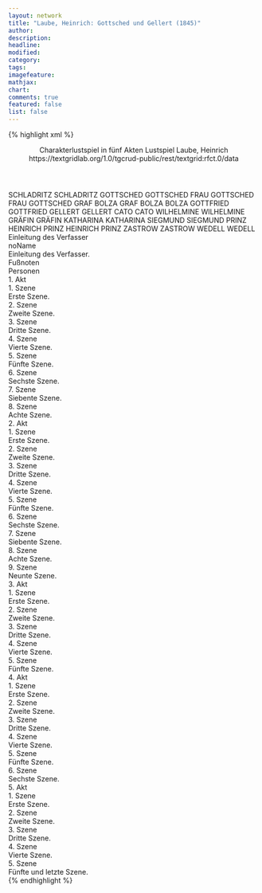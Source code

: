 ```yaml
---
layout: network
title: "Laube, Heinrich: Gottsched und Gellert (1845)"
author:
description:
headline:
modified:
category:
tags:
imagefeature:
mathjax:
chart:
comments: true
featured: false
list: false
---
```

{% highlight xml %}
<?xml-model href="https://raw.githubusercontent.com/DLiNa/project/master/rules/lina.rnc"?><?xml-model href="https://raw.githubusercontent.com/DLiNa/project/master/rules/lina.sch"?>
<play xmlns="http://lina.digital">
  <header>
    <title>Gottsched und Gellert</title>
  	<subtitle>Charakterlustspiel in fünf Akten</subtitle>
  	<genretitle>Lustspiel</genretitle>
    <author>Laube, Heinrich</author>
    <date when="1845" type="written"/>
  	<date when="1845" type="premiere"/>
  	<date when="1846" type="print"/>
  	<source>https://textgridlab.org/1.0/tgcrud-public/rest/textgrid:rfct.0/data</source>
  </header>
  <personae>
    <character>
      <name>SCHLADRITZ</name>
      <alias xml:id="schladritz">
        <name>SCHLADRITZ</name>
      </alias>
    </character>
    <character>
      <name>GOTTSCHED</name>
      <alias xml:id="gottsched">
        <name>GOTTSCHED</name>
      </alias>
    </character>
    <character>
      <name>FRAU GOTTSCHED</name>
      <alias xml:id="frau_gottsched">
        <name>FRAU GOTTSCHED</name>
      </alias>
    </character>
    <character>
      <name>GRAF BOLZA</name>
      <alias xml:id="graf_bolza">
        <name>GRAF BOLZA</name>
      </alias>
    	<alias xml:id="bolza">
    		<name>BOLZA</name>
    	</alias>
    </character>
    <character>
      <name>GOTTFRIED</name>
      <alias xml:id="gottfried">
        <name>GOTTFRIED</name>
      </alias>
    </character>
    <character>
      <name>GELLERT</name>
      <alias xml:id="gellert">
        <name>GELLERT</name>
      </alias>
    </character>
    <character>
      <name>CATO</name>
      <alias xml:id="cato">
        <name>CATO</name>
      </alias>
    </character>
    <character>
      <name>WILHELMINE</name>
      <alias xml:id="wilhelmine">
        <name>WILHELMINE</name>
      </alias>
    </character>
    <character>
      <name>GRÄFIN</name>
      <alias xml:id="gräfin">
        <name>GRÄFIN</name>
      </alias>
    </character>
    <character>
      <name>KATHARINA</name>
      <alias xml:id="katharina">
        <name>KATHARINA</name>
      </alias>
    </character>
    <character>
      <name>SIEGMUND</name>
      <alias xml:id="siegmund">
        <name>SIEGMUND</name>
      </alias>
    </character>
    <character>
      <name>PRINZ HEINRICH</name>
      <alias xml:id="prinz_heinrich">
        <name>PRINZ HEINRICH</name>
      </alias>
    	<alias xml:id="prinz">
    		<name>PRINZ</name>
    	</alias>
    </character>
    <character>
      <name>ZASTROW</name>
      <alias xml:id="zastrow">
        <name>ZASTROW</name>
      </alias>
    </character>
    <character>
      <name>WEDELL</name>
      <alias xml:id="wedell">
        <name>WEDELL</name>
      </alias>
    </character>
  </personae>
  <text>
    <div>
      <head>Einleitung des Verfasser</head>
      <div>
        <head>noName</head>
        <div>
          <head>Einleitung des Verfasser.</head>
        </div>
        <div>
          <head>Fußnoten</head>
        </div>
      </div>
    </div>
    <div>
      <head>Personen</head>
    </div>
    <div>
      <head>1. Akt</head>
      <div>
        <head>1. Szene</head>
        <div>
          <head>Erste Szene.</head>
          <sp who="#schladritz">
            <amount n="6" unit="speech_acts"/>
            <amount n="143" unit="words"/>
            <amount n="4" unit="lines"/>
            <amount n="857" unit="chars"/>
          </sp>
          <sp who="#gottsched">
            <amount n="8" unit="speech_acts"/>
            <amount n="88" unit="words"/>
            <amount n="6" unit="lines"/>
            <amount n="542" unit="chars"/>
          </sp>
          <sp who="#frau_gottsched">
            <amount n="3" unit="speech_acts"/>
            <amount n="81" unit="words"/>
            <amount n="2" unit="lines"/>
            <amount n="479" unit="chars"/>
          </sp>
        </div>
      </div>
      <div>
        <head>2. Szene</head>
        <div>
          <head>Zweite Szene.</head>
          <sp who="#graf_bolza">
            <amount n="1" unit="speech_acts"/>
            <amount n="17" unit="words"/>
            <amount n="1" unit="lines"/>
            <amount n="97" unit="chars"/>
          </sp>
          <sp who="#frau_gottsched">
            <amount n="15" unit="speech_acts"/>
            <amount n="248" unit="words"/>
            <amount n="12" unit="lines"/>
            <amount n="1412" unit="chars"/>
          </sp>
          <sp who="#bolza">
            <amount n="14" unit="speech_acts"/>
            <amount n="427" unit="words"/>
            <amount n="9" unit="lines"/>
            <amount n="2452" unit="chars"/>
          </sp>
          <sp who="#gottsched">
            <amount n="1" unit="speech_acts"/>
            <amount n="6" unit="words"/>
            <amount n="1" unit="lines"/>
            <amount n="36" unit="chars"/>
          </sp>
        </div>
      </div>
      <div>
        <head>3. Szene</head>
        <div>
          <head>Dritte Szene.</head>
          <sp who="#gottsched">
            <amount n="35" unit="speech_acts"/>
            <amount n="784" unit="words"/>
            <amount n="24" unit="lines"/>
            <amount n="4507" unit="chars"/>
          </sp>
          <sp who="#bolza">
            <amount n="19" unit="speech_acts"/>
            <amount n="910" unit="words"/>
            <amount n="9" unit="lines"/>
            <amount n="5550" unit="chars"/>
          </sp>
          <sp who="#schladritz">
            <amount n="13" unit="speech_acts"/>
            <amount n="170" unit="words"/>
            <amount n="9" unit="lines"/>
            <amount n="1031" unit="chars"/>
          </sp>
          <sp who="#bolza">
            <amount n="1" unit="speech_acts"/>
            <amount n="2" unit="words"/>
            <amount n="1" unit="lines"/>
            <amount n="16" unit="chars"/>
          </sp>
          <sp who="#frau_gottsched">
            <amount n="14" unit="speech_acts"/>
            <amount n="234" unit="words"/>
            <amount n="10" unit="lines"/>
            <amount n="1388" unit="chars"/>
          </sp>
        </div>
      </div>
      <div>
        <head>4. Szene</head>
        <div>
          <head>Vierte Szene.</head>
          <sp who="#gottfried">
            <amount n="27" unit="speech_acts"/>
            <amount n="454" unit="words"/>
            <amount n="19" unit="lines"/>
            <amount n="2521" unit="chars"/>
          </sp>
          <sp who="#gottsched">
            <amount n="27" unit="speech_acts"/>
            <amount n="349" unit="words"/>
            <amount n="20" unit="lines"/>
            <amount n="1966" unit="chars"/>
          </sp>
          <sp who="#bolza">
            <amount n="16" unit="speech_acts"/>
            <amount n="261" unit="words"/>
            <amount n="11" unit="lines"/>
            <amount n="1512" unit="chars"/>
          </sp>
          <sp who="#frau_gottsched">
            <amount n="10" unit="speech_acts"/>
            <amount n="141" unit="words"/>
            <amount n="7" unit="lines"/>
            <amount n="848" unit="chars"/>
          </sp>
        </div>
      </div>
      <div>
        <head>5. Szene</head>
        <div>
          <head>Fünfte Szene.</head>
          <sp who="#schladritz">
            <amount n="4" unit="speech_acts"/>
            <amount n="99" unit="words"/>
            <amount n="3" unit="lines"/>
            <amount n="635" unit="chars"/>
          </sp>
          <sp who="#gottsched">
            <amount n="5" unit="speech_acts"/>
            <amount n="131" unit="words"/>
            <amount n="3" unit="lines"/>
            <amount n="810" unit="chars"/>
          </sp>
          <sp who="#frau_gottsched">
            <amount n="3" unit="speech_acts"/>
            <amount n="109" unit="words"/>
            <amount n="1" unit="lines"/>
            <amount n="661" unit="chars"/>
          </sp>
          <sp who="#schladritz">
            <amount n="1" unit="speech_acts"/>
            <amount n="2" unit="words"/>
            <amount n="1" unit="lines"/>
            <amount n="9" unit="chars"/>
          </sp>
        </div>
      </div>
      <div>
        <head>6. Szene</head>
        <div>
          <head>Sechste Szene.</head>
          <sp who="#gellert">
            <amount n="24" unit="speech_acts"/>
            <amount n="363" unit="words"/>
            <amount n="15" unit="lines"/>
            <amount n="2128" unit="chars"/>
          </sp>
          <sp who="#schladritz">
            <amount n="7" unit="speech_acts"/>
            <amount n="80" unit="words"/>
            <amount n="4" unit="lines"/>
            <amount n="436" unit="chars"/>
          </sp>
          <sp who="#cato">
            <amount n="6" unit="speech_acts"/>
            <amount n="572" unit="words"/>
            <amount n="1" unit="lines"/>
            <amount n="3373" unit="chars"/>
          </sp>
          <sp who="#gottsched">
            <amount n="30" unit="speech_acts"/>
            <amount n="970" unit="words"/>
            <amount n="14" unit="lines"/>
            <amount n="5968" unit="chars"/>
          </sp>
          <sp who="#schladritz">
            <amount n="1" unit="speech_acts"/>
            <amount n="6" unit="words"/>
            <amount n="1" unit="lines"/>
            <amount n="26" unit="chars"/>
          </sp>
          <sp who="#cato">
            <amount n="1" unit="speech_acts"/>
            <amount n="1" unit="words"/>
            <amount n="1" unit="lines"/>
            <amount n="4" unit="chars"/>
          </sp>
        </div>
      </div>
      <div>
        <head>7. Szene</head>
        <div>
          <head>Siebente Szene.</head>
          <sp who="#cato">
            <amount n="1" unit="speech_acts"/>
            <amount n="116" unit="words"/>
            <amount n="635" unit="chars"/>
          </sp>
        </div>
      </div>
      <div>
        <head>8. Szene</head>
        <div>
          <head>Achte Szene.</head>
          <sp who="#gellert">
            <amount n="6" unit="speech_acts"/>
            <amount n="25" unit="words"/>
            <amount n="6" unit="lines"/>
            <amount n="119" unit="chars"/>
          </sp>
          <sp who="#gottsched">
            <amount n="15" unit="speech_acts"/>
            <amount n="198" unit="words"/>
            <amount n="12" unit="lines"/>
            <amount n="1150" unit="chars"/>
          </sp>
          <sp who="#schladritz">
            <amount n="11" unit="speech_acts"/>
            <amount n="402" unit="words"/>
            <amount n="5" unit="lines"/>
            <amount n="2259" unit="chars"/>
          </sp>
          <sp who="#cato">
            <amount n="8" unit="speech_acts"/>
            <amount n="56" unit="words"/>
            <amount n="7" unit="lines"/>
            <amount n="354" unit="chars"/>
          </sp>
          <sp who="#frau_gottsched">
            <amount n="7" unit="speech_acts"/>
            <amount n="25" unit="words"/>
            <amount n="7" unit="lines"/>
            <amount n="156" unit="chars"/>
          </sp>
          <sp who="#bolza">
            <amount n="4" unit="speech_acts"/>
            <amount n="11" unit="words"/>
            <amount n="4" unit="lines"/>
            <amount n="58" unit="chars"/>
          </sp>
          <sp who="#cato #frau_gottsched #gellert #bolza">
            <amount n="2" unit="speech_acts"/>
            <amount n="2" unit="words"/>
            <amount n="2" unit="lines"/>
            <amount n="15" unit="chars"/>
          </sp>
          <sp who="#bolza">
            <amount n="1" unit="speech_acts"/>
            <amount n="5" unit="words"/>
            <amount n="1" unit="lines"/>
            <amount n="33" unit="chars"/>
          </sp>
        </div>
      </div>
    </div>
    <div>
      <head>2. Akt</head>
      <div>
        <head>1. Szene</head>
        <div>
          <head>Erste Szene.</head>
          <sp who="#gottsched">
            <amount n="31" unit="speech_acts"/>
            <amount n="358" unit="words"/>
            <amount n="26" unit="lines"/>
            <amount n="2039" unit="chars"/>
          </sp>
          <sp who="#frau_gottsched">
            <amount n="26" unit="speech_acts"/>
            <amount n="339" unit="words"/>
            <amount n="19" unit="lines"/>
            <amount n="1933" unit="chars"/>
          </sp>
          <sp who="#cato">
            <amount n="19" unit="speech_acts"/>
            <amount n="432" unit="words"/>
            <amount n="10" unit="lines"/>
            <amount n="2444" unit="chars"/>
          </sp>
        </div>
      </div>
      <div>
        <head>2. Szene</head>
        <div>
          <head>Zweite Szene.</head>
          <sp who="#frau_gottsched">
            <amount n="5" unit="speech_acts"/>
            <amount n="271" unit="words"/>
            <amount n="1" unit="lines"/>
            <amount n="1591" unit="chars"/>
          </sp>
          <sp who="#bolza">
            <amount n="5" unit="speech_acts"/>
            <amount n="89" unit="words"/>
            <amount n="3" unit="lines"/>
            <amount n="511" unit="chars"/>
          </sp>
          <sp who="#gottsched">
            <amount n="1" unit="speech_acts"/>
            <amount n="4" unit="words"/>
            <amount n="1" unit="lines"/>
            <amount n="27" unit="chars"/>
          </sp>
        </div>
      </div>
      <div>
        <head>3. Szene</head>
        <div>
          <head>Dritte Szene.</head>
          <sp who="#schladritz">
            <amount n="15" unit="speech_acts"/>
            <amount n="320" unit="words"/>
            <amount n="10" unit="lines"/>
            <amount n="1862" unit="chars"/>
          </sp>
          <sp who="#cato">
            <amount n="13" unit="speech_acts"/>
            <amount n="192" unit="words"/>
            <amount n="6" unit="lines"/>
            <amount n="1081" unit="chars"/>
          </sp>
          <sp who="#gottsched">
            <amount n="3" unit="speech_acts"/>
            <amount n="39" unit="words"/>
            <amount n="1" unit="lines"/>
            <amount n="242" unit="chars"/>
          </sp>
          <sp who="#frau_gottsched">
            <amount n="2" unit="speech_acts"/>
            <amount n="31" unit="words"/>
            <amount n="1" unit="lines"/>
            <amount n="180" unit="chars"/>
          </sp>
        </div>
      </div>
      <div>
        <head>4. Szene</head>
        <div>
          <head>Vierte Szene.</head>
          <sp who="#gottsched">
            <amount n="5" unit="speech_acts"/>
            <amount n="71" unit="words"/>
            <amount n="4" unit="lines"/>
            <amount n="431" unit="chars"/>
          </sp>
          <sp who="#schladritz">
            <amount n="4" unit="speech_acts"/>
            <amount n="64" unit="words"/>
            <amount n="2" unit="lines"/>
            <amount n="368" unit="chars"/>
          </sp>
          <sp who="#wilhelmine">
            <amount n="3" unit="speech_acts"/>
            <amount n="16" unit="words"/>
            <amount n="3" unit="lines"/>
            <amount n="89" unit="chars"/>
          </sp>
          <sp who="#bolza">
            <amount n="1" unit="speech_acts"/>
            <amount n="5" unit="words"/>
            <amount n="1" unit="lines"/>
            <amount n="23" unit="chars"/>
          </sp>
          <sp who="#gräfin">
            <amount n="4" unit="speech_acts"/>
            <amount n="45" unit="words"/>
            <amount n="3" unit="lines"/>
            <amount n="259" unit="chars"/>
          </sp>
          <sp who="#frau_gottsched">
            <amount n="1" unit="speech_acts"/>
            <amount n="3" unit="words"/>
            <amount n="1" unit="lines"/>
            <amount n="19" unit="chars"/>
          </sp>
          <sp who="#cato">
            <amount n="4" unit="speech_acts"/>
            <amount n="26" unit="words"/>
            <amount n="4" unit="lines"/>
            <amount n="139" unit="chars"/>
          </sp>
        </div>
      </div>
      <div>
        <head>5. Szene</head>
        <div>
          <head>Fünfte Szene.</head>
          <sp who="#gottsched">
            <amount n="12" unit="speech_acts"/>
            <amount n="85" unit="words"/>
            <amount n="9" unit="lines"/>
            <amount n="434" unit="chars"/>
          </sp>
          <sp who="#gräfin">
            <amount n="10" unit="speech_acts"/>
            <amount n="107" unit="words"/>
            <amount n="8" unit="lines"/>
            <amount n="627" unit="chars"/>
          </sp>
          <sp who="#wilhelmine">
            <amount n="3" unit="speech_acts"/>
            <amount n="17" unit="words"/>
            <amount n="3" unit="lines"/>
            <amount n="91" unit="chars"/>
          </sp>
          <sp who="#gellert">
            <amount n="14" unit="speech_acts"/>
            <amount n="376" unit="words"/>
            <amount n="7" unit="lines"/>
            <amount n="2305" unit="chars"/>
          </sp>
          <sp who="#frau_gottsched">
            <amount n="4" unit="speech_acts"/>
            <amount n="10" unit="words"/>
            <amount n="4" unit="lines"/>
            <amount n="57" unit="chars"/>
          </sp>
          <sp who="#bolza">
            <amount n="4" unit="speech_acts"/>
            <amount n="7" unit="words"/>
            <amount n="4" unit="lines"/>
            <amount n="36" unit="chars"/>
          </sp>
          <sp who="#cato">
            <amount n="5" unit="speech_acts"/>
            <amount n="17" unit="words"/>
            <amount n="5" unit="lines"/>
            <amount n="103" unit="chars"/>
          </sp>
        </div>
      </div>
      <div>
        <head>6. Szene</head>
        <div>
          <head>Sechste Szene.</head>
          <sp who="#schladritz">
            <amount n="7" unit="speech_acts"/>
            <amount n="132" unit="words"/>
            <amount n="3" unit="lines"/>
            <amount n="769" unit="chars"/>
          </sp>
          <sp who="#cato #gottsched #gräfin #bolza #frau_gottsched #gellert">
            <amount n="1" unit="speech_acts"/>
            <amount n="4" unit="words"/>
            <amount n="1" unit="lines"/>
            <amount n="20" unit="chars"/>
          </sp>
          <sp who="#frau_gottsched">
            <amount n="2" unit="speech_acts"/>
            <amount n="3" unit="words"/>
            <amount n="2" unit="lines"/>
            <amount n="15" unit="chars"/>
          </sp>
          <sp who="#gottsched">
            <amount n="11" unit="speech_acts"/>
            <amount n="123" unit="words"/>
            <amount n="8" unit="lines"/>
            <amount n="668" unit="chars"/>
          </sp>
          <sp who="#gellert">
            <amount n="2" unit="speech_acts"/>
            <amount n="4" unit="words"/>
            <amount n="2" unit="lines"/>
            <amount n="20" unit="chars"/>
          </sp>
          <sp who="#cato">
            <amount n="6" unit="speech_acts"/>
            <amount n="244" unit="words"/>
            <amount n="4" unit="lines"/>
            <amount n="1490" unit="chars"/>
          </sp>
          <sp who="#wilhelmine">
            <amount n="1" unit="speech_acts"/>
            <amount n="10" unit="words"/>
            <amount n="1" unit="lines"/>
            <amount n="36" unit="chars"/>
          </sp>
          <sp who="#bolza">
            <amount n="2" unit="speech_acts"/>
            <amount n="23" unit="words"/>
            <amount n="2" unit="lines"/>
            <amount n="112" unit="chars"/>
          </sp>
          <sp who="#gräfin">
            <amount n="1" unit="speech_acts"/>
            <amount n="2" unit="words"/>
            <amount n="1" unit="lines"/>
            <amount n="7" unit="chars"/>
          </sp>
        </div>
      </div>
      <div>
        <head>7. Szene</head>
        <div>
          <head>Siebente Szene.</head>
          <sp who="#katharina">
            <amount n="9" unit="speech_acts"/>
            <amount n="430" unit="words"/>
            <amount n="3" unit="lines"/>
            <amount n="2454" unit="chars"/>
          </sp>
          <sp who="#schladritz">
            <amount n="9" unit="speech_acts"/>
            <amount n="57" unit="words"/>
            <amount n="9" unit="lines"/>
            <amount n="269" unit="chars"/>
          </sp>
          <sp who="#gottsched">
            <amount n="3" unit="speech_acts"/>
            <amount n="13" unit="words"/>
            <amount n="3" unit="lines"/>
            <amount n="59" unit="chars"/>
          </sp>
          <sp who="#frau_gottsched">
            <amount n="6" unit="speech_acts"/>
            <amount n="39" unit="words"/>
            <amount n="6" unit="lines"/>
            <amount n="185" unit="chars"/>
          </sp>
          <sp who="#gellert">
            <amount n="2" unit="speech_acts"/>
            <amount n="9" unit="words"/>
            <amount n="2" unit="lines"/>
            <amount n="65" unit="chars"/>
          </sp>
          <sp who="#bolza">
            <amount n="2" unit="speech_acts"/>
            <amount n="6" unit="words"/>
            <amount n="2" unit="lines"/>
            <amount n="34" unit="chars"/>
          </sp>
          <sp who="#gräfin">
            <amount n="1" unit="speech_acts"/>
            <amount n="4" unit="words"/>
            <amount n="1" unit="lines"/>
            <amount n="21" unit="chars"/>
          </sp>
          <sp who="#cato">
            <amount n="1" unit="speech_acts"/>
            <amount n="3" unit="words"/>
            <amount n="1" unit="lines"/>
            <amount n="16" unit="chars"/>
          </sp>
        </div>
      </div>
      <div>
        <head>8. Szene</head>
        <div>
          <head>Achte Szene.</head>
          <sp who="#wilhelmine">
            <amount n="15" unit="speech_acts"/>
            <amount n="442" unit="words"/>
            <amount n="9" unit="lines"/>
            <amount n="2377" unit="chars"/>
          </sp>
          <sp who="#cato">
            <amount n="15" unit="speech_acts"/>
            <amount n="554" unit="words"/>
            <amount n="6" unit="lines"/>
            <amount n="3204" unit="chars"/>
          </sp>
        </div>
      </div>
      <div>
        <head>9. Szene</head>
        <div>
          <head>Neunte Szene.</head>
          <sp who="#gottsched">
            <amount n="5" unit="speech_acts"/>
            <amount n="49" unit="words"/>
            <amount n="4" unit="lines"/>
            <amount n="282" unit="chars"/>
          </sp>
          <sp who="#wilhelmine">
            <amount n="1" unit="speech_acts"/>
            <amount n="2" unit="words"/>
            <amount n="1" unit="lines"/>
            <amount n="15" unit="chars"/>
          </sp>
          <sp who="#cato">
            <amount n="3" unit="speech_acts"/>
            <amount n="21" unit="words"/>
            <amount n="3" unit="lines"/>
            <amount n="114" unit="chars"/>
          </sp>
          <sp who="#gellert">
            <amount n="3" unit="speech_acts"/>
            <amount n="16" unit="words"/>
            <amount n="3" unit="lines"/>
            <amount n="93" unit="chars"/>
          </sp>
          <sp who="#katharina">
            <amount n="2" unit="speech_acts"/>
            <amount n="33" unit="words"/>
            <amount n="1" unit="lines"/>
            <amount n="207" unit="chars"/>
          </sp>
          <sp who="#frau_gottsched">
            <amount n="2" unit="speech_acts"/>
            <amount n="2" unit="words"/>
            <amount n="2" unit="lines"/>
            <amount n="20" unit="chars"/>
          </sp>
          <sp who="#bolza">
            <amount n="2" unit="speech_acts"/>
            <amount n="21" unit="words"/>
            <amount n="1" unit="lines"/>
            <amount n="117" unit="chars"/>
          </sp>
          <sp who="#schladritz">
            <amount n="3" unit="speech_acts"/>
            <amount n="54" unit="words"/>
            <amount n="2" unit="lines"/>
            <amount n="333" unit="chars"/>
          </sp>
          <sp who="#gräfin">
            <amount n="1" unit="speech_acts"/>
            <amount n="2" unit="words"/>
            <amount n="1" unit="lines"/>
            <amount n="11" unit="chars"/>
          </sp>
          <sp who="#wilhelmine">
            <amount n="1" unit="speech_acts"/>
            <amount n="2" unit="words"/>
            <amount n="1" unit="lines"/>
            <amount n="11" unit="chars"/>
          </sp>
        </div>
      </div>
    </div>
    <div>
      <head>3. Akt</head>
      <div>
        <head>1. Szene</head>
        <div>
          <head>Erste Szene.</head>
          <sp who="#gräfin">
            <amount n="1" unit="speech_acts"/>
            <amount n="12" unit="words"/>
            <amount n="1" unit="lines"/>
            <amount n="69" unit="chars"/>
          </sp>
          <sp who="#bolza">
            <amount n="2" unit="speech_acts"/>
            <amount n="7" unit="words"/>
            <amount n="1" unit="lines"/>
            <amount n="37" unit="chars"/>
          </sp>
          <sp who="#frau_gottsched">
            <amount n="8" unit="speech_acts"/>
            <amount n="37" unit="words"/>
            <amount n="8" unit="lines"/>
            <amount n="193" unit="chars"/>
          </sp>
          <sp who="#wilhelmine">
            <amount n="1" unit="speech_acts"/>
            <amount n="4" unit="words"/>
            <amount n="1" unit="lines"/>
            <amount n="23" unit="chars"/>
          </sp>
          <sp who="#cato">
            <amount n="4" unit="speech_acts"/>
            <amount n="16" unit="words"/>
            <amount n="4" unit="lines"/>
            <amount n="91" unit="chars"/>
          </sp>
          <sp who="#gottsched">
            <amount n="29" unit="speech_acts"/>
            <amount n="646" unit="words"/>
            <amount n="14" unit="lines"/>
            <amount n="3776" unit="chars"/>
          </sp>
          <sp who="#schladritz">
            <amount n="24" unit="speech_acts"/>
            <amount n="223" unit="words"/>
            <amount n="19" unit="lines"/>
            <amount n="1263" unit="chars"/>
          </sp>
          <sp who="#katharina">
            <amount n="6" unit="speech_acts"/>
            <amount n="26" unit="words"/>
            <amount n="6" unit="lines"/>
            <amount n="158" unit="chars"/>
          </sp>
          <sp who="#gellert">
            <amount n="6" unit="speech_acts"/>
            <amount n="22" unit="words"/>
            <amount n="6" unit="lines"/>
            <amount n="109" unit="chars"/>
          </sp>
        </div>
      </div>
      <div>
        <head>2. Szene</head>
        <div>
          <head>Zweite Szene.</head>
          <sp who="#gottsched">
            <amount n="11" unit="speech_acts"/>
            <amount n="178" unit="words"/>
            <amount n="7" unit="lines"/>
            <amount n="995" unit="chars"/>
          </sp>
          <sp who="#gellert">
            <amount n="11" unit="speech_acts"/>
            <amount n="712" unit="words"/>
            <amount n="2" unit="lines"/>
            <amount n="4333" unit="chars"/>
          </sp>
          <sp who="#frau_gottsched">
            <amount n="8" unit="speech_acts"/>
            <amount n="183" unit="words"/>
            <amount n="5" unit="lines"/>
            <amount n="1068" unit="chars"/>
          </sp>
        </div>
      </div>
      <div>
        <head>3. Szene</head>
        <div>
          <head>Dritte Szene.</head>
          <sp who="#katharina">
            <amount n="5" unit="speech_acts"/>
            <amount n="34" unit="words"/>
            <amount n="5" unit="lines"/>
            <amount n="190" unit="chars"/>
          </sp>
          <sp who="#gellert">
            <amount n="13" unit="speech_acts"/>
            <amount n="67" unit="words"/>
            <amount n="12" unit="lines"/>
            <amount n="414" unit="chars"/>
          </sp>
          <sp who="#gottsched">
            <amount n="39" unit="speech_acts"/>
            <amount n="467" unit="words"/>
            <amount n="31" unit="lines"/>
            <amount n="2454" unit="chars"/>
          </sp>
          <sp who="#schladritz">
            <amount n="24" unit="speech_acts"/>
            <amount n="269" unit="words"/>
            <amount n="23" unit="lines"/>
            <amount n="1454" unit="chars"/>
          </sp>
          <sp who="#frau_gottsched">
            <amount n="9" unit="speech_acts"/>
            <amount n="47" unit="words"/>
            <amount n="8" unit="lines"/>
            <amount n="265" unit="chars"/>
          </sp>
          <sp who="#cato">
            <amount n="11" unit="speech_acts"/>
            <amount n="385" unit="words"/>
            <amount n="4" unit="lines"/>
            <amount n="2335" unit="chars"/>
          </sp>
          <sp who="#frau_gottsched">
            <amount n="1" unit="speech_acts"/>
            <amount n="3" unit="words"/>
            <amount n="1" unit="lines"/>
            <amount n="15" unit="chars"/>
          </sp>
          <sp who="#frau_gottsched #cato #gellert #katharina">
            <amount n="3" unit="speech_acts"/>
            <amount n="3" unit="words"/>
            <amount n="3" unit="lines"/>
            <amount n="12" unit="chars"/>
          </sp>
        </div>
      </div>
      <div>
        <head>4. Szene</head>
        <div>
          <head>Vierte Szene.</head>
          <sp who="#cato">
            <amount n="16" unit="speech_acts"/>
            <amount n="346" unit="words"/>
            <amount n="9" unit="lines"/>
            <amount n="1931" unit="chars"/>
          </sp>
          <sp who="#katharina">
            <amount n="8" unit="speech_acts"/>
            <amount n="69" unit="words"/>
            <amount n="7" unit="lines"/>
            <amount n="356" unit="chars"/>
          </sp>
          <sp who="#wilhelmine">
            <amount n="8" unit="speech_acts"/>
            <amount n="111" unit="words"/>
            <amount n="7" unit="lines"/>
            <amount n="609" unit="chars"/>
          </sp>
          <sp who="#katharina">
            <amount n="1" unit="speech_acts"/>
            <amount n="6" unit="words"/>
            <amount n="1" unit="lines"/>
            <amount n="32" unit="chars"/>
          </sp>
          <sp who="#bolza">
            <amount n="5" unit="speech_acts"/>
            <amount n="21" unit="words"/>
            <amount n="5" unit="lines"/>
            <amount n="134" unit="chars"/>
          </sp>
        </div>
      </div>
      <div>
        <head>5. Szene</head>
        <div>
          <head>Fünfte Szene.</head>
          <sp who="#gottsched">
            <amount n="9" unit="speech_acts"/>
            <amount n="70" unit="words"/>
            <amount n="7" unit="lines"/>
            <amount n="427" unit="chars"/>
          </sp>
          <sp who="#frau_gottsched">
            <amount n="3" unit="speech_acts"/>
            <amount n="19" unit="words"/>
            <amount n="3" unit="lines"/>
            <amount n="112" unit="chars"/>
          </sp>
          <sp who="#gellert">
            <amount n="10" unit="speech_acts"/>
            <amount n="117" unit="words"/>
            <amount n="7" unit="lines"/>
            <amount n="689" unit="chars"/>
          </sp>
          <sp who="#bolza">
            <amount n="6" unit="speech_acts"/>
            <amount n="96" unit="words"/>
            <amount n="9" unit="lines"/>
            <amount n="556" unit="chars"/>
          </sp>
          <sp who="#schladritz">
            <amount n="10" unit="speech_acts"/>
            <amount n="83" unit="words"/>
            <amount n="6" unit="lines"/>
            <amount n="462" unit="chars"/>
          </sp>
          <sp who="#cato">
            <amount n="7" unit="speech_acts"/>
            <amount n="93" unit="words"/>
            <amount n="5" unit="lines"/>
            <amount n="539" unit="chars"/>
          </sp>
          <sp who="#siegmund">
            <amount n="29" unit="speech_acts"/>
            <amount n="879" unit="words"/>
            <amount n="10" unit="lines"/>
            <amount n="5222" unit="chars"/>
          </sp>
          <sp who="#katharina">
            <amount n="8" unit="speech_acts"/>
            <amount n="78" unit="words"/>
            <amount n="7" unit="lines"/>
            <amount n="466" unit="chars"/>
          </sp>
          <sp who="#gottsched #frau_gottsched">
            <amount n="1" unit="speech_acts"/>
            <amount n="1" unit="words"/>
            <amount n="1" unit="lines"/>
            <amount n="9" unit="chars"/>
          </sp>
          <sp who="#katharina #gellert">
            <amount n="1" unit="speech_acts"/>
            <amount n="3" unit="words"/>
            <amount n="1" unit="lines"/>
            <amount n="21" unit="chars"/>
          </sp>
          <sp who="#cato">
            <amount n="1" unit="speech_acts"/>
            <amount n="6" unit="words"/>
            <amount n="1" unit="lines"/>
            <amount n="43" unit="chars"/>
          </sp>
        </div>
      </div>
    </div>
    <div>
      <head>4. Akt</head>
      <div>
        <head>1. Szene</head>
        <div>
          <head>Erste Szene.</head>
          <sp who="#gellert">
            <amount n="18" unit="speech_acts"/>
            <amount n="719" unit="words"/>
            <amount n="10" unit="lines"/>
            <amount n="4217" unit="chars"/>
          </sp>
          <sp who="#bolza">
            <amount n="18" unit="speech_acts"/>
            <amount n="193" unit="words"/>
            <amount n="16" unit="lines"/>
            <amount n="1195" unit="chars"/>
          </sp>
          <sp who="#gellert">
            <amount n="1" unit="speech_acts"/>
            <amount n="2" unit="words"/>
            <amount n="1" unit="lines"/>
            <amount n="10" unit="chars"/>
          </sp>
        </div>
      </div>
      <div>
        <head>2. Szene</head>
        <div>
          <head>Zweite Szene.</head>
          <sp who="#gottsched">
            <amount n="4" unit="speech_acts"/>
            <amount n="182" unit="words"/>
            <amount n="1" unit="lines"/>
            <amount n="1090" unit="chars"/>
          </sp>
          <sp who="#frau_gottsched">
            <amount n="11" unit="speech_acts"/>
            <amount n="251" unit="words"/>
            <amount n="7" unit="lines"/>
            <amount n="1430" unit="chars"/>
          </sp>
          <sp who="#gellert">
            <amount n="13" unit="speech_acts"/>
            <amount n="414" unit="words"/>
            <amount n="8" unit="lines"/>
            <amount n="2325" unit="chars"/>
          </sp>
        </div>
      </div>
      <div>
        <head>3. Szene</head>
        <div>
          <head>Dritte Szene.</head>
          <sp who="#cato">
            <amount n="11" unit="speech_acts"/>
            <amount n="196" unit="words"/>
            <amount n="7" unit="lines"/>
            <amount n="1142" unit="chars"/>
          </sp>
          <sp who="#wilhelmine">
            <amount n="5" unit="speech_acts"/>
            <amount n="55" unit="words"/>
            <amount n="4" unit="lines"/>
            <amount n="305" unit="chars"/>
          </sp>
          <sp who="#gottsched">
            <amount n="9" unit="speech_acts"/>
            <amount n="61" unit="words"/>
            <amount n="8" unit="lines"/>
            <amount n="326" unit="chars"/>
          </sp>
          <sp who="#gellert">
            <amount n="4" unit="speech_acts"/>
            <amount n="56" unit="words"/>
            <amount n="3" unit="lines"/>
            <amount n="341" unit="chars"/>
          </sp>
          <sp who="#gellert">
            <amount n="1" unit="speech_acts"/>
            <amount n="1" unit="words"/>
            <amount n="1" unit="lines"/>
            <amount n="7" unit="chars"/>
          </sp>
          <sp who="#frau_gottsched">
            <amount n="3" unit="speech_acts"/>
            <amount n="14" unit="words"/>
            <amount n="2" unit="lines"/>
            <amount n="91" unit="chars"/>
          </sp>
        </div>
      </div>
      <div>
        <head>4. Szene</head>
        <div>
          <head>Vierte Szene.</head>
          <sp who="#frau_gottsched">
            <amount n="7" unit="speech_acts"/>
            <amount n="63" unit="words"/>
            <amount n="6" unit="lines"/>
            <amount n="339" unit="chars"/>
          </sp>
          <sp who="#wilhelmine">
            <amount n="1" unit="speech_acts"/>
            <amount n="2" unit="words"/>
            <amount n="1" unit="lines"/>
            <amount n="8" unit="chars"/>
          </sp>
          <sp who="#schladritz">
            <amount n="10" unit="speech_acts"/>
            <amount n="145" unit="words"/>
            <amount n="8" unit="lines"/>
            <amount n="791" unit="chars"/>
          </sp>
          <sp who="#gottsched">
            <amount n="5" unit="speech_acts"/>
            <amount n="39" unit="words"/>
            <amount n="4" unit="lines"/>
            <amount n="223" unit="chars"/>
          </sp>
          <sp who="#cato">
            <amount n="4" unit="speech_acts"/>
            <amount n="23" unit="words"/>
            <amount n="4" unit="lines"/>
            <amount n="153" unit="chars"/>
          </sp>
          <sp who="#gellert">
            <amount n="3" unit="speech_acts"/>
            <amount n="81" unit="words"/>
            <amount n="2" unit="lines"/>
            <amount n="508" unit="chars"/>
          </sp>
          <sp who="#katharina">
            <amount n="6" unit="speech_acts"/>
            <amount n="113" unit="words"/>
            <amount n="3" unit="lines"/>
            <amount n="615" unit="chars"/>
          </sp>
          <sp who="#wilhelmine">
            <amount n="2" unit="speech_acts"/>
            <amount n="4" unit="words"/>
            <amount n="2" unit="lines"/>
            <amount n="24" unit="chars"/>
          </sp>
        </div>
      </div>
      <div>
        <head>5. Szene</head>
        <div>
          <head>Fünfte Szene.</head>
          <sp who="#cato">
            <amount n="14" unit="speech_acts"/>
            <amount n="897" unit="words"/>
            <amount n="6" unit="lines"/>
            <amount n="5354" unit="chars"/>
          </sp>
          <sp who="#wilhelmine">
            <amount n="11" unit="speech_acts"/>
            <amount n="150" unit="words"/>
            <amount n="9" unit="lines"/>
            <amount n="800" unit="chars"/>
          </sp>
          <sp who="#gräfin">
            <amount n="19" unit="speech_acts"/>
            <amount n="679" unit="words"/>
            <amount n="11" unit="lines"/>
            <amount n="4264" unit="chars"/>
          </sp>
          <sp who="#gottsched">
            <amount n="3" unit="speech_acts"/>
            <amount n="66" unit="words"/>
            <amount n="1" unit="lines"/>
            <amount n="416" unit="chars"/>
          </sp>
          <sp who="#frau_gottsched">
            <amount n="3" unit="speech_acts"/>
            <amount n="23" unit="words"/>
            <amount n="3" unit="lines"/>
            <amount n="132" unit="chars"/>
          </sp>
          <sp who="#gellert">
            <amount n="4" unit="speech_acts"/>
            <amount n="64" unit="words"/>
            <amount n="2" unit="lines"/>
            <amount n="369" unit="chars"/>
          </sp>
          <sp who="#wilhelmine">
            <amount n="1" unit="speech_acts"/>
            <amount n="2" unit="words"/>
            <amount n="1" unit="lines"/>
            <amount n="13" unit="chars"/>
          </sp>
        </div>
      </div>
      <div>
        <head>6. Szene</head>
        <div>
          <head>Sechste Szene.</head>
          <sp who="#gottsched">
            <amount n="11" unit="speech_acts"/>
            <amount n="64" unit="words"/>
            <amount n="11" unit="lines"/>
            <amount n="377" unit="chars"/>
          </sp>
          <sp who="#siegmund">
            <amount n="23" unit="speech_acts"/>
            <amount n="855" unit="words"/>
            <amount n="12" unit="lines"/>
            <amount n="5148" unit="chars"/>
          </sp>
          <sp who="#gellert">
            <amount n="20" unit="speech_acts"/>
            <amount n="450" unit="words"/>
            <amount n="13" unit="lines"/>
            <amount n="2677" unit="chars"/>
          </sp>
          <sp who="#cato">
            <amount n="8" unit="speech_acts"/>
            <amount n="80" unit="words"/>
            <amount n="6" unit="lines"/>
            <amount n="481" unit="chars"/>
          </sp>
          <sp who="#frau_gottsched">
            <amount n="3" unit="speech_acts"/>
            <amount n="5" unit="words"/>
            <amount n="3" unit="lines"/>
            <amount n="36" unit="chars"/>
          </sp>
          <sp who="#wilhelmine">
            <amount n="1" unit="speech_acts"/>
            <amount n="3" unit="words"/>
            <amount n="1" unit="lines"/>
            <amount n="12" unit="chars"/>
          </sp>
          <sp who="#gräfin">
            <amount n="4" unit="speech_acts"/>
            <amount n="14" unit="words"/>
            <amount n="4" unit="lines"/>
            <amount n="78" unit="chars"/>
          </sp>
          <sp who="#gellert #cato #gräfin #gottsched">
            <amount n="1" unit="speech_acts"/>
            <amount n="2" unit="words"/>
            <amount n="1" unit="lines"/>
            <amount n="11" unit="chars"/>
          </sp>
          <sp who="#bolza">
            <amount n="1" unit="speech_acts"/>
            <amount n="12" unit="words"/>
            <amount n="1" unit="lines"/>
            <amount n="58" unit="chars"/>
          </sp>
        </div>
      </div>
    </div>
    <div>
      <head>5. Akt</head>
      <div>
        <head>1. Szene</head>
        <div>
          <head>Erste Szene.</head>
          <sp who="#gottsched">
            <amount n="9" unit="speech_acts"/>
            <amount n="132" unit="words"/>
            <amount n="6" unit="lines"/>
            <amount n="779" unit="chars"/>
          </sp>
          <sp who="#frau_gottsched">
            <amount n="4" unit="speech_acts"/>
            <amount n="19" unit="words"/>
            <amount n="4" unit="lines"/>
            <amount n="138" unit="chars"/>
          </sp>
          <sp who="#schladritz">
            <amount n="3" unit="speech_acts"/>
            <amount n="71" unit="words"/>
            <amount n="1" unit="lines"/>
            <amount n="364" unit="chars"/>
          </sp>
          <sp who="#siegmund">
            <amount n="9" unit="speech_acts"/>
            <amount n="281" unit="words"/>
            <amount n="3" unit="lines"/>
            <amount n="1688" unit="chars"/>
          </sp>
          <sp who="#cato">
            <amount n="4" unit="speech_acts"/>
            <amount n="18" unit="words"/>
            <amount n="4" unit="lines"/>
            <amount n="93" unit="chars"/>
          </sp>
          <sp who="#gellert">
            <amount n="1" unit="speech_acts"/>
            <amount n="4" unit="words"/>
            <amount n="1" unit="lines"/>
            <amount n="22" unit="chars"/>
          </sp>
          <sp who="#gräfin">
            <amount n="2" unit="speech_acts"/>
            <amount n="4" unit="words"/>
            <amount n="2" unit="lines"/>
            <amount n="22" unit="chars"/>
          </sp>
          <sp who="#gellert">
            <amount n="1" unit="speech_acts"/>
            <amount n="6" unit="words"/>
            <amount n="1" unit="lines"/>
            <amount n="19" unit="chars"/>
          </sp>
          <sp who="#frau_gottsched #gottsched">
            <amount n="1" unit="speech_acts"/>
            <amount n="1" unit="words"/>
            <amount n="1" unit="lines"/>
            <amount n="4" unit="chars"/>
          </sp>
          <sp who="#cato #gellert">
            <amount n="1" unit="speech_acts"/>
            <amount n="1" unit="words"/>
            <amount n="1" unit="lines"/>
            <amount n="4" unit="chars"/>
          </sp>
        </div>
      </div>
      <div>
        <head>2. Szene</head>
        <div>
          <head>Zweite Szene.</head>
          <sp who="#frau_gottsched">
            <amount n="4" unit="speech_acts"/>
            <amount n="21" unit="words"/>
            <amount n="4" unit="lines"/>
            <amount n="140" unit="chars"/>
          </sp>
          <sp who="#gottsched">
            <amount n="12" unit="speech_acts"/>
            <amount n="263" unit="words"/>
            <amount n="9" unit="lines"/>
            <amount n="1642" unit="chars"/>
          </sp>
          <sp who="#bolza">
            <amount n="5" unit="speech_acts"/>
            <amount n="24" unit="words"/>
            <amount n="5" unit="lines"/>
            <amount n="128" unit="chars"/>
          </sp>
          <sp who="#gräfin">
            <amount n="3" unit="speech_acts"/>
            <amount n="21" unit="words"/>
            <amount n="3" unit="lines"/>
            <amount n="117" unit="chars"/>
          </sp>
          <sp who="#siegmund">
            <amount n="3" unit="speech_acts"/>
            <amount n="40" unit="words"/>
            <amount n="2" unit="lines"/>
            <amount n="223" unit="chars"/>
          </sp>
          <sp who="#gottfried">
            <amount n="8" unit="speech_acts"/>
            <amount n="124" unit="words"/>
            <amount n="6" unit="lines"/>
            <amount n="644" unit="chars"/>
          </sp>
          <sp who="#frau_gottsched #bolza">
            <amount n="1" unit="speech_acts"/>
            <amount n="3" unit="words"/>
            <amount n="1" unit="lines"/>
            <amount n="10" unit="chars"/>
          </sp>
          <sp who="#gottsched #frau_gottsched">
            <amount n="1" unit="speech_acts"/>
            <amount n="2" unit="words"/>
            <amount n="1" unit="lines"/>
            <amount n="6" unit="chars"/>
          </sp>
          <sp who="#gellert">
            <amount n="4" unit="speech_acts"/>
            <amount n="56" unit="words"/>
            <amount n="2" unit="lines"/>
            <amount n="308" unit="chars"/>
          </sp>
          <sp who="#cato">
            <amount n="1" unit="speech_acts"/>
            <amount n="3" unit="words"/>
            <amount n="1" unit="lines"/>
            <amount n="11" unit="chars"/>
          </sp>
        </div>
      </div>
      <div>
        <head>3. Szene</head>
        <div>
          <head>Dritte Szene.</head>
          <sp who="#prinz_heinrich">
            <amount n="1" unit="speech_acts"/>
            <amount n="169" unit="words"/>
            <amount n="1060" unit="chars"/>
          </sp>
          <sp who="#zastrow">
            <amount n="16" unit="speech_acts"/>
            <amount n="416" unit="words"/>
            <amount n="8" unit="lines"/>
            <amount n="2796" unit="chars"/>
          </sp>
          <sp who="#prinz">
            <amount n="40" unit="speech_acts"/>
            <amount n="1266" unit="words"/>
            <amount n="13" unit="lines"/>
            <amount n="7770" unit="chars"/>
          </sp>
          <sp who="#siegmund">
            <amount n="3" unit="speech_acts"/>
            <amount n="16" unit="words"/>
            <amount n="3" unit="lines"/>
            <amount n="93" unit="chars"/>
          </sp>
          <sp who="#wedell">
            <amount n="1" unit="speech_acts"/>
            <amount n="10" unit="words"/>
            <amount n="1" unit="lines"/>
            <amount n="67" unit="chars"/>
          </sp>
          <sp who="#wilhelmine">
            <amount n="8" unit="speech_acts"/>
            <amount n="96" unit="words"/>
            <amount n="5" unit="lines"/>
            <amount n="525" unit="chars"/>
          </sp>
          <sp who="#schladritz">
            <amount n="2" unit="speech_acts"/>
            <amount n="6" unit="words"/>
            <amount n="2" unit="lines"/>
            <amount n="29" unit="chars"/>
          </sp>
          <sp who="#gellert #cato #frau_gottsched">
            <amount n="3" unit="speech_acts"/>
            <amount n="4" unit="words"/>
            <amount n="3" unit="lines"/>
            <amount n="25" unit="chars"/>
          </sp>
          <sp who="#bolza">
            <amount n="3" unit="speech_acts"/>
            <amount n="173" unit="words"/>
            <amount n="1" unit="lines"/>
            <amount n="1025" unit="chars"/>
          </sp>
          <sp who="#frau_gottsched">
            <amount n="5" unit="speech_acts"/>
            <amount n="63" unit="words"/>
            <amount n="3" unit="lines"/>
            <amount n="361" unit="chars"/>
          </sp>
          <sp who="#gottsched">
            <amount n="11" unit="speech_acts"/>
            <amount n="211" unit="words"/>
            <amount n="7" unit="lines"/>
            <amount n="1346" unit="chars"/>
          </sp>
          <sp who="#gellert">
            <amount n="8" unit="speech_acts"/>
            <amount n="553" unit="words"/>
            <amount n="5" unit="lines"/>
            <amount n="3223" unit="chars"/>
          </sp>
          <sp who="#gräfin">
            <amount n="8" unit="speech_acts"/>
            <amount n="69" unit="words"/>
            <amount n="5" unit="lines"/>
            <amount n="448" unit="chars"/>
          </sp>
          <sp who="#cato">
            <amount n="7" unit="speech_acts"/>
            <amount n="325" unit="words"/>
            <amount n="2" unit="lines"/>
            <amount n="2059" unit="chars"/>
          </sp>
          <sp who="#wilhelmine">
            <amount n="1" unit="speech_acts"/>
            <amount n="2" unit="words"/>
            <amount n="1" unit="lines"/>
            <amount n="11" unit="chars"/>
          </sp>
        </div>
      </div>
      <div>
        <head>4. Szene</head>
        <div>
          <head>Vierte Szene.</head>
          <sp who="#siegmund">
            <amount n="2" unit="speech_acts"/>
            <amount n="60" unit="words"/>
            <amount n="1" unit="lines"/>
            <amount n="347" unit="chars"/>
          </sp>
          <sp who="#prinz">
            <amount n="11" unit="speech_acts"/>
            <amount n="515" unit="words"/>
            <amount n="5" unit="lines"/>
            <amount n="3179" unit="chars"/>
          </sp>
          <sp who="#wedell">
            <amount n="1" unit="speech_acts"/>
            <amount n="4" unit="words"/>
            <amount n="1" unit="lines"/>
            <amount n="23" unit="chars"/>
          </sp>
          <sp who="#zastrow">
            <amount n="1" unit="speech_acts"/>
            <amount n="33" unit="words"/>
            <amount n="174" unit="chars"/>
          </sp>
          <sp who="#gräfin">
            <amount n="1" unit="speech_acts"/>
            <amount n="4" unit="words"/>
            <amount n="1" unit="lines"/>
            <amount n="21" unit="chars"/>
          </sp>
          <sp who="#wilhelmine">
            <amount n="2" unit="speech_acts"/>
            <amount n="18" unit="words"/>
            <amount n="2" unit="lines"/>
            <amount n="94" unit="chars"/>
          </sp>
          <sp who="#frau_gottsched">
            <amount n="5" unit="speech_acts"/>
            <amount n="99" unit="words"/>
            <amount n="4" unit="lines"/>
            <amount n="596" unit="chars"/>
          </sp>
          <sp who="#gottsched">
            <amount n="1" unit="speech_acts"/>
            <amount n="1" unit="words"/>
            <amount n="1" unit="lines"/>
            <amount n="6" unit="chars"/>
          </sp>
          <sp who="#gellert">
            <amount n="1" unit="speech_acts"/>
            <amount n="3" unit="words"/>
            <amount n="1" unit="lines"/>
            <amount n="20" unit="chars"/>
          </sp>
          <sp who="#cato">
            <amount n="1" unit="speech_acts"/>
          </sp>
        </div>
      </div>
      <div>
        <head>5. Szene</head>
        <div>
          <head>Fünfte und letzte Szene.</head>
          <sp who="#siegmund">
            <amount n="5" unit="speech_acts"/>
            <amount n="30" unit="words"/>
            <amount n="5" unit="lines"/>
            <amount n="177" unit="chars"/>
          </sp>
          <sp who="#prinz">
            <amount n="21" unit="speech_acts"/>
            <amount n="969" unit="words"/>
            <amount n="5" unit="lines"/>
            <amount n="5812" unit="chars"/>
          </sp>
          <sp who="#gellert">
            <amount n="1" unit="speech_acts"/>
            <amount n="3" unit="words"/>
            <amount n="1" unit="lines"/>
            <amount n="18" unit="chars"/>
          </sp>
          <sp who="#gellert">
            <amount n="16" unit="speech_acts"/>
            <amount n="138" unit="words"/>
            <amount n="14" unit="lines"/>
            <amount n="739" unit="chars"/>
          </sp>
          <sp who="#cato">
            <amount n="8" unit="speech_acts"/>
            <amount n="77" unit="words"/>
            <amount n="7" unit="lines"/>
            <amount n="440" unit="chars"/>
          </sp>
          <sp who="#gottsched">
            <amount n="3" unit="speech_acts"/>
            <amount n="7" unit="words"/>
            <amount n="3" unit="lines"/>
            <amount n="46" unit="chars"/>
          </sp>
          <sp who="#gottsched #frau_gottsched #gottfried #bolza #wilhelmine #schladritz">
            <amount n="2" unit="speech_acts"/>
            <amount n="9" unit="words"/>
            <amount n="2" unit="lines"/>
            <amount n="61" unit="chars"/>
          </sp>
          <sp who="#frau_gottsched">
            <amount n="1" unit="speech_acts"/>
            <amount n="4" unit="words"/>
            <amount n="1" unit="lines"/>
            <amount n="21" unit="chars"/>
          </sp>
          <sp who="#gottfried">
            <amount n="1" unit="speech_acts"/>
            <amount n="4" unit="words"/>
            <amount n="1" unit="lines"/>
            <amount n="24" unit="chars"/>
          </sp>
          <sp who="#schladritz">
            <amount n="1" unit="speech_acts"/>
            <amount n="6" unit="words"/>
            <amount n="1" unit="lines"/>
            <amount n="30" unit="chars"/>
          </sp>
          <sp who="#bolza">
            <amount n="2" unit="speech_acts"/>
            <amount n="29" unit="words"/>
            <amount n="1" unit="lines"/>
            <amount n="158" unit="chars"/>
          </sp>
          <sp who="#wilhelmine">
            <amount n="2" unit="speech_acts"/>
            <amount n="9" unit="words"/>
            <amount n="2" unit="lines"/>
            <amount n="46" unit="chars"/>
          </sp>
          <sp who="#wilhelmine">
            <amount n="1" unit="speech_acts"/>
            <amount n="5" unit="words"/>
            <amount n="1" unit="lines"/>
            <amount n="23" unit="chars"/>
          </sp>
          <sp who="#gräfin">
            <amount n="1" unit="speech_acts"/>
            <amount n="10" unit="words"/>
            <amount n="1" unit="lines"/>
            <amount n="54" unit="chars"/>
          </sp>
        </div>
      </div>
    </div>
  </text>
</play>
{% endhighlight %}